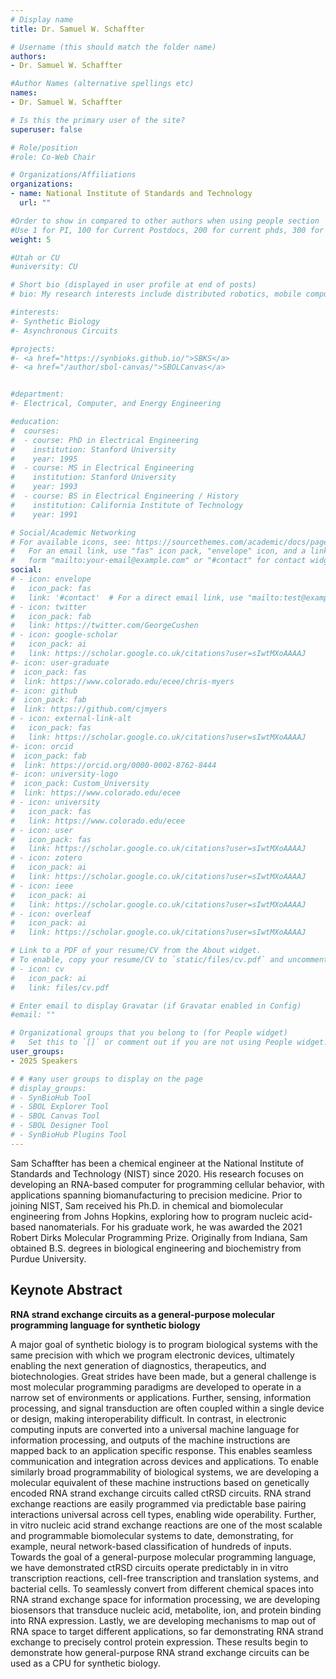 ```yaml
---
# Display name
title: Dr. Samuel W. Schaffter

# Username (this should match the folder name)
authors:
- Dr. Samuel W. Schaffter

#Author Names (alternative spellings etc)
names:
- Dr. Samuel W. Schaffter

# Is this the primary user of the site?
superuser: false

# Role/position
#role: Co-Web Chair

# Organizations/Affiliations
organizations:
- name: National Institute of Standards and Technology
  url: ""

#Order to show in compared to other authors when using people section
#Use 1 for PI, 100 for Current Postdocs, 200 for current phds, 300 for current masters, 400 for current undergrads, 800 for alum postdocs, 810 for alum phds, 820 for alum masters, and 830 for alum undergrads, 900 for tools, 1000 for projects, 900 for tools, 1000 for projects
weight: 5

#Utah or CU
#university: CU

# Short bio (displayed in user profile at end of posts)
# bio: My research interests include distributed robotics, mobile computing and programmable matter.

#interests:
#- Synthetic Biology
#- Asynchronous Circuits

#projects:
#- <a href="https://synbioks.github.io/">SBKS</a>
#- <a href="/author/sbol-canvas/">SBOLCanvas</a>


#department:
#- Electrical, Computer, and Energy Engineering

#education:
#  courses:
#  - course: PhD in Electrical Engineering
#    institution: Stanford University
#    year: 1995
#  - course: MS in Electrical Engineering
#    institution: Stanford University
#    year: 1993
#  - course: BS in Electrical Engineering / History
#    institution: California Institute of Technology
#    year: 1991

# Social/Academic Networking
# For available icons, see: https://sourcethemes.com/academic/docs/page-builder/#icons
#   For an email link, use "fas" icon pack, "envelope" icon, and a link in the
#   form "mailto:your-email@example.com" or "#contact" for contact widget.
social:
# - icon: envelope
#   icon_pack: fas
#   link: '#contact'  # For a direct email link, use "mailto:test@example.org".
# - icon: twitter
#   icon_pack: fab
#   link: https://twitter.com/GeorgeCushen
# - icon: google-scholar
#   icon_pack: ai
#   link: https://scholar.google.co.uk/citations?user=sIwtMXoAAAAJ
#- icon: user-graduate
#  icon_pack: fas
#  link: https://www.colorado.edu/ecee/chris-myers
#- icon: github
#  icon_pack: fab
#  link: https://github.com/cjmyers
# - icon: external-link-alt
#   icon_pack: fas
#   link: https://scholar.google.co.uk/citations?user=sIwtMXoAAAAJ
#- icon: orcid
#  icon_pack: fab
#  link: https://orcid.org/0000-0002-8762-8444
#- icon: university-logo
#  icon_pack: Custom_University
#  link: https://www.colorado.edu/ecee
# - icon: university
#   icon_pack: fas
#   link: https://www.colorado.edu/ecee
# - icon: user
#   icon_pack: fas
#   link: https://scholar.google.co.uk/citations?user=sIwtMXoAAAAJ
# - icon: zotero
#   icon_pack: ai
#   link: https://scholar.google.co.uk/citations?user=sIwtMXoAAAAJ
# - icon: ieee
#   icon_pack: ai
#   link: https://scholar.google.co.uk/citations?user=sIwtMXoAAAAJ
# - icon: overleaf
#   icon_pack: ai
#   link: https://scholar.google.co.uk/citations?user=sIwtMXoAAAAJ

# Link to a PDF of your resume/CV from the About widget.
# To enable, copy your resume/CV to `static/files/cv.pdf` and uncomment the lines below.
# - icon: cv
#   icon_pack: ai
#   link: files/cv.pdf

# Enter email to display Gravatar (if Gravatar enabled in Config)
#email: ""

# Organizational groups that you belong to (for People widget)
#   Set this to `[]` or comment out if you are not using People widget.
user_groups:
- 2025 Speakers

# # #any user groups to display on the page
# display_groups:
# - SynBioHub Tool
# - SBOL Explorer Tool
# - SBOL Canvas Tool
# - SBOL Designer Tool
# - SynBioHub Plugins Tool
---
```


Sam Schaffter has been a chemical engineer at the National Institute of Standards and Technology (NIST) since 2020. His research focuses on developing an RNA-based computer for programming cellular behavior, with applications spanning biomanufacturing to precision medicine. Prior to joining NIST, Sam received his Ph.D. in chemical and biomolecular engineering from Johns Hopkins, exploring how to program nucleic acid-based nanomaterials. For his graduate work, he was awarded the 2021 Robert Dirks Molecular Programming Prize. Originally from Indiana, Sam obtained B.S. degrees in biological engineering and biochemistry from Purdue University.


## Keynote Abstract
__RNA strand exchange circuits as a general-purpose molecular programming language for synthetic biology__

A major goal of synthetic biology is to program biological systems with the same precision with which we program electronic devices, ultimately enabling the next generation of diagnostics, therapeutics, and biotechnologies. Great strides have been made, but a general challenge is most molecular programming paradigms are developed to operate in a narrow set of environments or applications. Further, sensing, information processing, and signal transduction are often coupled within a single device or design, making interoperability difficult. In contrast, in electronic computing inputs are converted into a universal machine language for information processing, and outputs of the machine instructions are mapped back to an application specific response. This enables seamless communication and integration across devices and applications. To enable similarly broad programmability of biological systems, we are developing a molecular equivalent of these machine instructions based on genetically encoded RNA strand exchange circuits called ctRSD circuits. RNA strand exchange reactions are easily programmed via predictable base pairing interactions universal across cell types, enabling wide operability. Further, in vitro nucleic acid strand exchange reactions are one of the most scalable and programmable biomolecular systems to date, demonstrating, for example, neural network-based classification of hundreds of inputs. Towards the goal of a general-purpose molecular programming language, we have demonstrated ctRSD circuits operate predictably in in vitro transcription reactions, cell-free transcription and translation systems, and bacterial cells. To seamlessly convert from different chemical spaces into RNA strand exchange space for information processing, we are developing biosensors that transduce nucleic acid, metabolite, ion, and protein binding into RNA expression. Lastly, we are developing mechanisms to map out of RNA space to target different applications, so far demonstrating RNA strand exchange to precisely control protein expression. These results begin to demonstrate how general-purpose RNA strand exchange circuits can be used as a CPU for synthetic biology.
